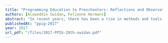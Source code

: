 ```yaml
---
title: "Programming Education to Preschoolers: Reflections and Observations from a Field Study"
authors: [Alaaeddin Swidan, Felienne Hermans]
abstract: "In recent years, there has been a rise in methods and tools dedicated to programming education for children of primary school age. In this paper, we present our experience of providing five programming sessions to a group of eleven children between four and six years. Our sessions followed problem-solving and game-playing themes and featured two newly-developed tools: the unplugged Robot Turtles, and the robotic Ozobot. The activities embed programming concepts such as the order of operations, symbolic representations, and functional abstraction. The observations show that children understood and applied concepts such as sorting, sequential operations, and functional abstraction. However, children struggle with giving directions to the object which highlights a spatial awareness limitation. Finally, we link the observations to Piaget’s theory and his limitations to thoughts for children in this age. We find that some of Piaget’s limitations such as egocentrism can explain a few observed behaviors. However, a few limitations contradict our observations such as the irreversibility and transductive reasoning."
publishedAt: "ppig-2017"
year: 2017
url_pdf: "/files/2017-PPIG-28th-swidan.pdf"
---
```

